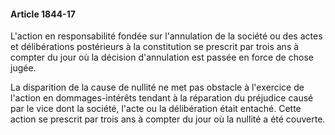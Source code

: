 #### Article 1844-17

L'action en responsabilité fondée sur l'annulation de la société ou des actes et délibérations postérieurs à la constitution se prescrit par trois ans à compter du jour où la décision d'annulation est passée en force de chose jugée.

La disparition de la cause de nullité ne met pas obstacle à l'exercice de l'action en dommages-intérêts tendant à la réparation du préjudice causé par le vice dont la société, l'acte ou la délibération était entaché. Cette action se prescrit par trois ans à compter du jour où la nullité a été couverte.


